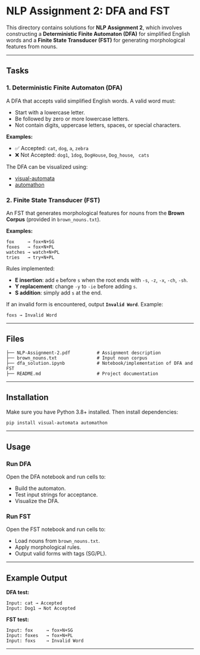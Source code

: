 # NLP Assignment 2: DFA and FST

This directory contains solutions for **NLP Assignment 2**, which involves constructing a **Deterministic Finite Automaton (DFA)** for simplified English words and a **Finite State Transducer (FST)** for generating morphological features from nouns.

---

## Tasks

### 1. Deterministic Finite Automaton (DFA)
A DFA that accepts valid simplified English words. A valid word must:
- Start with a lowercase letter.
- Be followed by zero or more lowercase letters.
- Not contain digits, uppercase letters, spaces, or special characters.

**Examples:**
- ✅ Accepted: `cat`, `dog`, `a`, `zebra`
- ❌ Not Accepted: `dog1`, `1dog`, `DogHouse`, `Dog_house`, ` cats`

The DFA can be visualized using:
- [visual-automata](https://pypi.org/project/visual-automata/)
- [automathon](https://github.com/rohaquinlop/automathon)

### 2. Finite State Transducer (FST)
An FST that generates morphological features for nouns from the **Brown Corpus** (provided in `brown_nouns.txt`).

**Examples:**
```
fox     → fox+N+SG
foxes   → fox+N+PL
watches → watch+N+PL
tries   → try+N+PL
```

Rules implemented:
- **E insertion**: add `e` before `s` when the root ends with `-s`, `-z`, `-x`, `-ch`, `-sh`.
- **Y replacement**: change `-y` to `-ie` before adding `s`.
- **S addition**: simply add `s` at the end.

If an invalid form is encountered, output **`Invalid Word`**. Example:
```
foxs → Invalid Word
```

---

## Files
```
├── NLP-Assignment-2.pdf          # Assignment description
├── brown_nouns.txt               # Input noun corpus
├── dfa_solution.ipynb            # Notebook/implementation of DFA and FST
├── README.md                     # Project documentation
```

---

## Installation
Make sure you have Python 3.8+ installed. Then install dependencies:

```bash
pip install visual-automata automathon
```

---

## Usage
### Run DFA
Open the DFA notebook and run cells to:
- Build the automaton.
- Test input strings for acceptance.
- Visualize the DFA.

### Run FST
Open the FST notebook and run cells to:
- Load nouns from `brown_nouns.txt`.
- Apply morphological rules.
- Output valid forms with tags (SG/PL).

---

## Example Output
**DFA test:**
```
Input: cat → Accepted
Input: Dog1 → Not Accepted
```

**FST test:**
```
Input: fox     → fox+N+SG
Input: foxes   → fox+N+PL
Input: foxs    → Invalid Word
```

---




